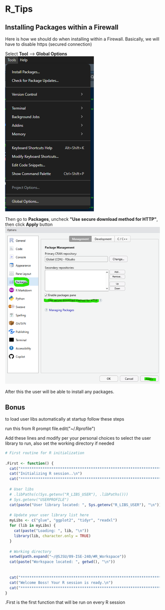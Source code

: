 # R_Tips

## Installing Packages within a Firewall
Here is how we should do when installing within a Firewall. Basically, we will have to disable https (secured connection)

Select **Tool** --> **Global Options**<br/>
![Global Options](./images/Tool_Global_Options.png)

Then go to **Packages**, uncheck **"Use secure download method for HTTP"**, then click **Apply** button<br/>
![HTTP/HTTPS Setting](./images/HTTP_Setting.png)

After this the user will be able to install any packages.

## Bonus
to load user libs automatically at startup follow these steps

run this from R prompt
file.edit("~/.Rprofile")

Add these lines and modify per your personal choices to select the user library to run, also set the working directory if needed

```r
# First routine for R initialization

.First <- function() {
  cat("**************************************************************************************\n")
  cat("Initializing R session..\n")
  cat("**************************************************************************************\n")
 
  # User libs
  # .libPaths(c(Sys.getenv("R_LIBS_USER"), .libPaths()))
  # Sys.getenv("USERPROFILE")
  cat(paste("User library located: ", Sys.getenv("R_LIBS_USER"), "\n"))

  # Update your user library list here     
  myLibs <- c("glue", "ggplot2", "tidyr", "readxl")
  for (lib in myLibs) {
    cat(paste("Loading: ", lib, "\n"))
    library(lib, character.only = TRUE)
  }
 
  # Working directory
  setwd(path.expand("~/@SJSU/09-ISE-240/#R_Workspace"))
  cat(paste("Workspace located: ", getwd(), "\n"))
 
 
  cat("**************************************************************************************\n")
  cat("Welcome Boss! Your R session is ready.\n")
  cat("**************************************************************************************\n")
}
```

.First is the first function that will be run on every R session
